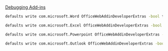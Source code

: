 

[Debugging Add-ins](https://docs.microsoft.com/en-us/office/dev/add-ins/testing/debug-office-add-ins-on-ipad-and-mac)

```bash
defaults write com.microsoft.Word OfficeWebAddinDeveloperExtras -bool true

defaults write com.microsoft.Excel OfficeWebAddinDeveloperExtras -bool true

defaults write com.microsoft.Powerpoint OfficeWebAddinDeveloperExtras -bool true

defaults write com.microsoft.Outlook OfficeWebAddinDeveloperExtras -bool true
```